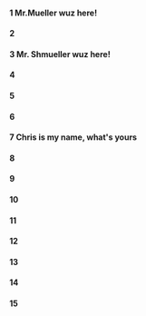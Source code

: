 #### 1 Mr.Mueller wuz here!
#### 2
#### 3 Mr. Shmueller wuz here!
#### 4
#### 5
#### 6
#### 7 Chris is my name, what's yours 
#### 8
#### 9
#### 10
#### 11
#### 12
#### 13
#### 14
#### 15